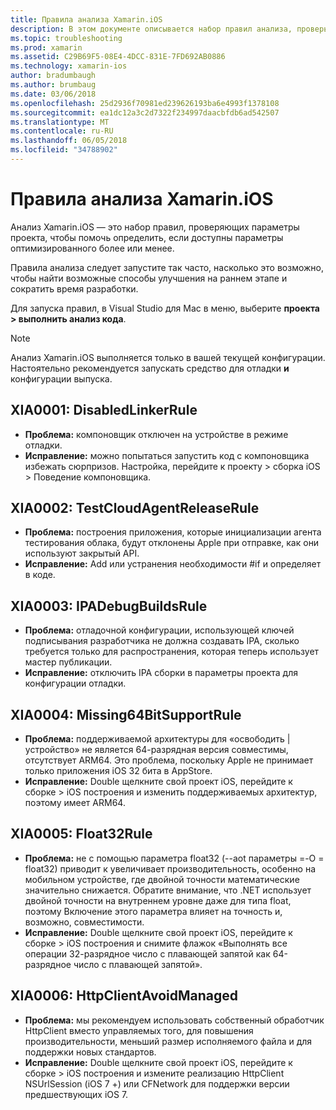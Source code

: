 ```yaml
---
title: Правила анализа Xamarin.iOS
description: В этом документе описывается набор правил анализа, проверьте параметры проекта Xamarin.iOS, чтобы определить доступны более/better-optimized параметры.
ms.topic: troubleshooting
ms.prod: xamarin
ms.assetid: C29B69F5-08E4-4DCC-831E-7FD692AB0886
ms.technology: xamarin-ios
author: bradumbaugh
ms.author: brumbaug
ms.date: 03/06/2018
ms.openlocfilehash: 25d2936f70981ed239626193ba6e4993f1378108
ms.sourcegitcommit: ea1dc12a3c2d7322f234997daacbfdb6ad542507
ms.translationtype: MT
ms.contentlocale: ru-RU
ms.lasthandoff: 06/05/2018
ms.locfileid: "34788902"
---
```

# <a name="xamarinios-analysis-rules"></a>Правила анализа Xamarin.iOS

Анализ Xamarin.iOS — это набор правил, проверяющих параметры проекта, чтобы помочь определить, если доступны параметры оптимизированного более или менее.

Правила анализа следует запустите так часто, насколько это возможно, чтобы найти возможные способы улучшения на раннем этапе и сократить время разработки.

Для запуска правил, в Visual Studio для Mac в меню, выберите **проекта > выполнить анализ кода**.

> [!NOTE]
> Анализ Xamarin.iOS выполняется только в вашей текущей конфигурации. Настоятельно рекомендуется запускать средство для отладки **и** конфигурации выпуска.

<a name="XIA0001" />

## <a name="xia0001-disabledlinkerrule"></a>XIA0001: DisabledLinkerRule

- **Проблема:** компоновщик отключен на устройстве в режиме отладки.
- **Исправление:** можно попытаться запустить код с компоновщика избежать сюрпризов.
Настройка, перейдите к проекту > сборка iOS > Поведение компоновщика.

<a name="XIA0002" />

## <a name="xia0002-testcloudagentreleaserule"></a>XIA0002: TestCloudAgentReleaseRule

- **Проблема:** построения приложения, которые инициализации агента тестирования облака, будут отклонены Apple при отправке, как они используют закрытый API.
- **Исправление:** Add или устранения необходимости #if и определяет в коде.

<a name="XIA0003" />

## <a name="xia0003-ipadebugbuildsrule"></a>XIA0003: IPADebugBuildsRule

- **Проблема:** отладочной конфигурации, использующей ключей подписывания разработчика не должна создавать IPA, сколько требуется только для распространения, которая теперь использует мастер публикации.
- **Исправление:** отключить IPA сборки в параметры проекта для конфигурации отладки.

<a name="XIA0004" />

## <a name="xia0004-missing64bitsupportrule"></a>XIA0004: Missing64BitSupportRule

- **Проблема:** поддерживаемой архитектуры для «освободить | устройство» не является 64-разрядная версия совместимы, отсутствует ARM64. Это проблема, поскольку Apple не принимает только приложения iOS 32 бита в AppStore.
- **Исправление:** Double щелкните свой проект iOS, перейдите к сборке > iOS построения и изменить поддерживаемых архитектур, поэтому имеет ARM64.

<a name="XIA0005" />

## <a name="xia0005-float32rule"></a>XIA0005: Float32Rule

- **Проблема:** не с помощью параметра float32 (--aot параметры =-O = float32) приводит к увеличивает производительность, особенно на мобильном устройстве, где двойной точности математические значительно снижается. Обратите внимание, что .NET использует двойной точности на внутреннем уровне даже для типа float, поэтому Включение этого параметра влияет на точность и, возможно, совместимости.
- **Исправление:** Double щелкните свой проект iOS, перейдите к сборке > iOS построения и снимите флажок «Выполнять все операции 32-разрядное число с плавающей запятой как 64-разрядное число с плавающей запятой».

<a name="XIA0006" />

## <a name="xia0006-httpclientavoidmanaged"></a>XIA0006: HttpClientAvoidManaged

- **Проблема:** мы рекомендуем использовать собственный обработчик HttpClient вместо управляемых того, для повышения производительности, меньший размер исполняемого файла и для поддержки новых стандартов.
- **Исправление:** Double щелкните свой проект iOS, перейдите к сборке > iOS построения и измените реализацию HttpClient NSUrlSession (iOS 7 +) или CFNetwork для поддержки версии предшествующих iOS 7.
